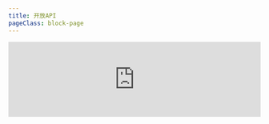 ```yaml
---
title: 开放API
pageClass: block-page
---
```


<iframe class="block-page-iframe"
  title="Example2"
  width="100%"
  frameborder="0"
  marginheight="0"
  marginwidth="0"
  src="http://10.2.3.247:8362/webApiDoc/">
</iframe>
